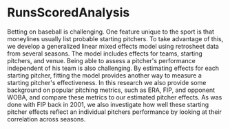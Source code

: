 # RunsScoredAnalysis

Betting on baseball is challenging.  One feature unique to the sport is that moneylines usually list probable starting pitchers.  To take advantage of this, we develop a generalized linear mixed effects model using retrosheet data from several seasons.  The model includes effects for teams, starting pitchers, and venue.  Being able to assess a pitcher's performance independent of his team is also challenging.  By estimating effects for each starting pitcher, fitting the model provides another way to measure a starting pitcher's effectiveness.  In this research we also provide some background on popular pitching metrics, such as ERA, FIP, and opponent WOBA, and compare these metrics to our estimated pitcher effects.  As was done with FIP back in 2001, we also investigate how well these starting pitcher effects reflect an individual pitchers performance by looking at their correlation across seasons.
